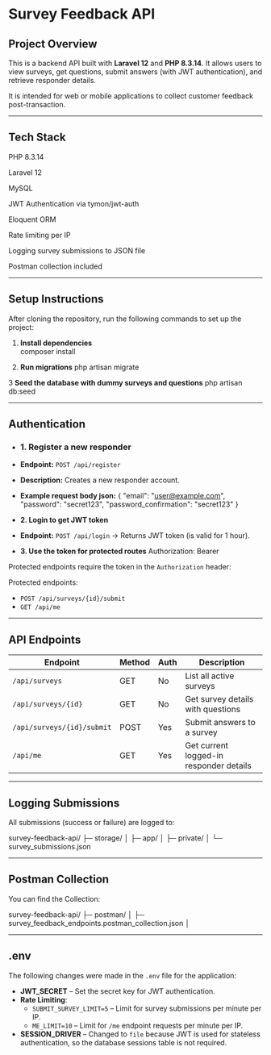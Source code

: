 # Survey Feedback API

## Project Overview

This is a backend API built with **Laravel 12** and **PHP 8.3.14**. It allows users to view surveys, get questions, submit answers (with JWT authentication), and retrieve responder details.

It is intended for web or mobile applications to collect customer feedback post-transaction.

---

## Tech Stack

PHP 8.3.14

Laravel 12

MySQL

JWT Authentication via tymon/jwt-auth

Eloquent ORM

Rate limiting per IP

Logging survey submissions to JSON file

Postman collection included

---

## Setup Instructions

After cloning the repository, run the following commands to set up the project:

1. **Install dependencies**  
   composer install

2. **Run migrations**
   php artisan migrate

3 **Seed the database with dummy surveys and questions**
php artisan db:seed

---

## Authentication

-   ### 1. Register a new responder

-   **Endpoint:** `POST /api/register`
-   **Description:** Creates a new responder account.
-   **Example request body json:**
    {
    "email": "user@example.com",
    "password": "secret123",
    "password_confirmation": "secret123"
    }

-   **2. Login to get JWT token**
-   **Endpoint:** `POST /api/login` → Returns JWT token (is valid for 1 hour).

-   **3. Use the token for protected routes**
    Authorization: Bearer <your-jwt-token>

Protected endpoints require the token in the `Authorization` header:

Protected endpoints:

-   `POST /api/surveys/{id}/submit`
-   `GET /api/me`

---

## API Endpoints

| Endpoint                   | Method | Auth | Description                             |
| -------------------------- | ------ | ---- | --------------------------------------- |
| `/api/surveys`             | GET    | No   | List all active surveys                 |
| `/api/surveys/{id}`        | GET    | No   | Get survey details with questions       |
| `/api/surveys/{id}/submit` | POST   | Yes  | Submit answers to a survey              |
| `/api/me`                  | GET    | Yes  | Get current logged-in responder details |

---

## Logging Submissions

All submissions (success or failure) are logged to:

survey-feedback-api/
├─ storage/
│ ├─ app/
│ ├─ private/
│ └─ survey_submissions.json

---

## Postman Collection

You can find the Collection:

survey-feedback-api/
├─ postman/
│ ├─ survey_feedback_endpoints.postman_collection.json
│

---

## .env

The following changes were made in the `.env` file for the application:

-   **JWT_SECRET** – Set the secret key for JWT authentication.
-   **Rate Limiting**:
    -   `SUBMIT_SURVEY_LIMIT=5` – Limit for survey submissions per minute per IP.
    -   `ME_LIMIT=10` – Limit for `/me` endpoint requests per minute per IP.
-   **SESSION_DRIVER** – Changed to `file` because JWT is used for stateless authentication, so the database sessions table is not required.
